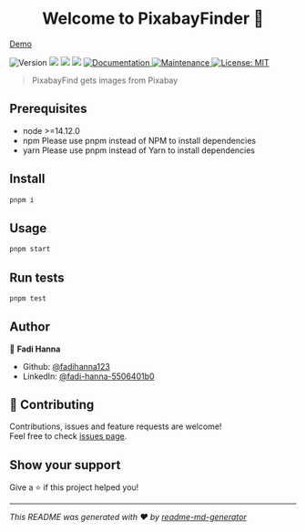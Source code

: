 <h1 align="center">Welcome to PixabayFinder 👋</h1>
<a href="https://pixabayfinder.pages.dev/">Demo</a>
<p>
  <img alt="Version" src="https://img.shields.io/badge/version-0.1.26-blue.svg?cacheSeconds=2592000" />
  <img src="https://img.shields.io/badge/node-%3E%3D14.12.0-blue.svg" />
  <img src="https://img.shields.io/badge/npm-Please%20use%20pnpm%20instead%20of%20NPM%20to%20install%20dependencies-blue.svg" />
  <img src="https://img.shields.io/badge/yarn-Please%20use%20pnpm%20instead%20of%20Yarn%20to%20install%20dependencies-blue.svg" />
  <a href="https://github.com/fadihanna123/PixabayFinder/blob/master/README.md" target="_blank">
    <img alt="Documentation" src="https://img.shields.io/badge/documentation-yes-brightgreen.svg" />
  </a>
  <a href="https://github.com/fadihanna123/PixabayFinder/graphs/commit-activity" target="_blank">
    <img alt="Maintenance" src="https://img.shields.io/badge/Maintained%3F-yes-green.svg" />
  </a>
  <a href="#" target="_blank">
    <img alt="License: MIT" src="https://img.shields.io/github/license/fadihanna123/PixabayFinder" />
  </a>
</p>

> PixabayFind gets images from Pixabay


## Prerequisites

- node >=14.12.0
- npm Please use pnpm instead of NPM to install dependencies
- yarn Please use pnpm instead of Yarn to install dependencies

## Install

```sh
pnpm i
```

## Usage

```sh
pnpm start
```

## Run tests

```sh
pnpm test
```

## Author

👤 **Fadi Hanna**

* Github: [@fadihanna123](https://github.com/fadihanna123)
* LinkedIn: [@fadi-hanna-5506401b0](https://linkedin.com/in/fadi-hanna-5506401b0)

## 🤝 Contributing

Contributions, issues and feature requests are welcome!<br />Feel free to check [issues page](https://github.com/fadihanna123/PixabayFinder/issues). 

## Show your support

Give a ⭐️ if this project helped you!

***
_This README was generated with ❤️ by [readme-md-generator](https://github.com/kefranabg/readme-md-generator)_
